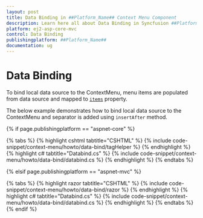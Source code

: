 ```yaml
---
layout: post
title: Data Binding in ##Platform_Name## Context Menu Component
description: Learn here all about Data Binding in Syncfusion ##Platform_Name## Context Menu component of Syncfusion Essential JS 2 and more.
platform: ej2-asp-core-mvc
control: Data Binding
publishingplatform: ##Platform_Name##
documentation: ug
---
```


# Data Binding

To bind local data source to the ContextMenu, menu items are populated from data source and mapped to [`items`](https://help.syncfusion.com/cr/cref_files/aspnetcore-js2/aspnetcore/Syncfusion.EJ2~Syncfusion.EJ2.Navigations.ContextMenuItem~Items.html) property.

The below example demonstrates how to bind local data source to the ContextMenu and separator is added using `insertAfter` method.

{% if page.publishingplatform == "aspnet-core" %}

{% tabs %}
{% highlight cshtml tabtitle="CSHTML" %}
{% include code-snippet/context-menu/howto/data-bind/tagHelper %}
{% endhighlight %}
{% highlight c# tabtitle="Databind.cs" %}
{% include code-snippet/context-menu/howto/data-bind/databind.cs %}
{% endhighlight %}
{% endtabs %}

{% elsif page.publishingplatform == "aspnet-mvc" %}

{% tabs %}
{% highlight razor tabtitle="CSHTML" %}
{% include code-snippet/context-menu/howto/data-bind/razor %}
{% endhighlight %}
{% highlight c# tabtitle="Databind.cs" %}
{% include code-snippet/context-menu/howto/data-bind/databind.cs %}
{% endhighlight %}
{% endtabs %}
{% endif %}


